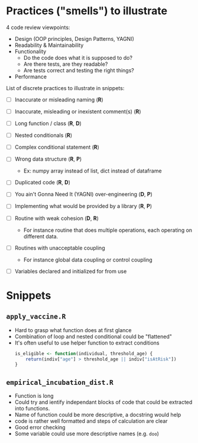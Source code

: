 # Practices ("smells") to illustrate

4 code review viewpoints:
- Design (OOP principles, Design Patterns, YAGNI)
- Readability & Maintainability
- Functionality
  - Do the code does what it is supposed to do?
  - Are there tests, are they readable?
  - Are tests correct and testing the right things?
- Performance

List of discrete practices to illustrate in snippets:
- [ ] Inaccurate or misleading naming (**R**)
- [ ] Inaccurate, misleading or inexistent comment(s) (**R**)
- [ ] Long function / class (**R**, **D**)
- [ ] Nested conditionals (**R**)
- [ ] Complex conditional statement (**R**)
- [ ] Wrong data structure (**R**, **P**)
  - Ex: numpy array instead of list, dict instead of dataframe
- [ ] Duplicated code (**R**, **D**)
- [ ] You ain't Gonna Need It (YAGNI) over-engineering (**D**, **P**)
- [ ] Implementing what would be provided by a library (**R**, **P**)
- [ ] Routine with weak cohesion (**D**, **R**)
  - For instance routine that does multiple operations, each operating
    on different data.
- [ ] Routines with unacceptable coupling
  - For instance global data coupling or control coupling
- [ ] Variables declared and initialized for from use
  

# Snippets
## `apply_vaccine.R`
- Hard to grasp what function does at first glance
- Combination of loop and nested conditional could be "flattened"
- It's often useful to use helper function to extract conditions
  ```R
  is_eligible <- function(individual, threshold_age) {
      return(indiv["age"] > threshold_age || indiv["isAtRisk"])
  }
  ```
## `empirical_incubation_dist.R`

- Function is long
- Could try and ientify independant blocks of code that could be
  extracted into functions.
- Name of function could be more descriptive, a docstring would help
- code is rather well formatted and steps of calculation are clear
- Good error checking
- Some variable could use more descriptive names (e.g. `doo`)
